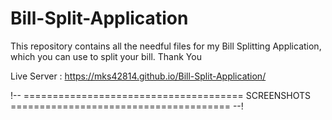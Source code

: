 # Bill-Split-Application
This repository contains all the needful files for my Bill Splitting Application, which you can use to split your bill. Thank You

Live Server : https://mks42814.github.io/Bill-Split-Application/

!-- ======================================  SCREENSHOTS  ====================================== --!


